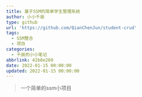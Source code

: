 ```yaml
---
title: 基于SSM的简单学生管理系统
author: 小小千辰
type: github
url: 'https://github.com/QianChenJun/student-crud'
tags:
  - SSM整合
  - 项目
categories:
  - 千辰的小小笔记
abbrlink: 42b8e260
date: 2022-01-15 00:00:00
updated: 2022-01-15 00:00:00
---
```


> 一个简单的ssm小项目

<!-- more -->

